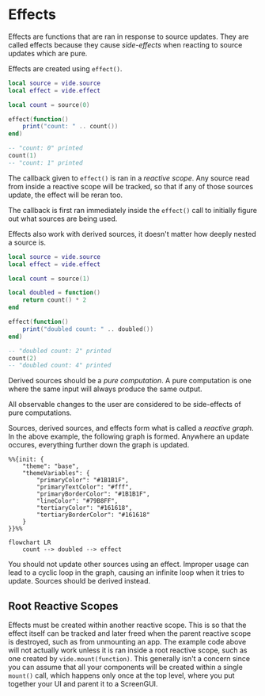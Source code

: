 # Effects

Effects are functions that are ran in response to source updates. They are
called effects because they cause *side-effects* when reacting to source updates
which are pure.

Effects are created using `effect()`.

```lua
local source = vide.source
local effect = vide.effect

local count = source(0)

effect(function()
    print("count: " .. count())
end)

-- "count: 0" printed
count(1)
-- "count: 1" printed
```

The callback given to `effect()` is ran in a *reactive scope*. Any source read
from inside a reactive scope will be tracked, so that if any of those sources
update, the effect will be reran too.

The callback is first ran immediately inside the `effect()` call to initially
figure out what sources are being used.

Effects also work with derived sources, it doesn't matter how deeply nested a
source is.

```lua
local source = vide.source
local effect = vide.effect

local count = source(1)

local doubled = function()
    return count() * 2
end

effect(function()
    print("doubled count: " .. doubled())
end)

-- "doubled count: 2" printed
count(2)
-- "doubled count: 4" printed
```

Derived sources should be a *pure computation*. A pure computation is one where
the same input will always produce the same output.

All observable changes to the user are considered to be side-effects of pure
computations.

Sources, derived sources, and effects form what is called a *reactive graph*.
In the above example, the following graph is formed. Anywhere
an update occures, everything further down the graph is updated.

```mermaid
%%{init: {
    "theme": "base",
    "themeVariables": {
        "primaryColor": "#1B1B1F",
        "primaryTextColor": "#fff",
        "primaryBorderColor": "#1B1B1F",
        "lineColor": "#79B8FF",
        "tertiaryColor": "#161618",
        "tertiaryBorderColor": "#161618"
    }
}}%%

flowchart LR
    count --> doubled --> effect
```

You should not update other sources using an effect. Improper usage can lead to
a cyclic loop in the graph, causing an infinite loop when it tries to update.
Sources should be derived instead.

## Root Reactive Scopes

Effects must be created within another reactive scope. This is so that the
effect itself can be tracked and later freed when the parent reactive scope is
destroyed, such as from unmounting an app. The example code above will not
actually work unless it is ran inside a root reactive scope, such as one created
by `vide.mount(function)`. This generally isn't a concern since you can assume
that all your components will be created within a single `mount()` call, which
happens only once at the top level, where you put together your UI and parent it
to a ScreenGUI.
